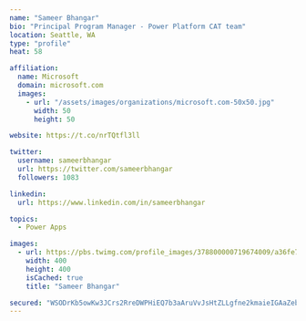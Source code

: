```yaml
---
name: "Sameer Bhangar"
bio: "Principal Program Manager - Power Platform CAT team"
location: Seattle, WA
type: "profile"
heat: 58

affiliation:
  name: Microsoft
  domain: microsoft.com
  images:
    - url: "/assets/images/organizations/microsoft.com-50x50.jpg"
      width: 50
      height: 50

website: https://t.co/nrTQtfl3ll

twitter:
  username: sameerbhangar
  url: https://twitter.com/sameerbhangar
  followers: 1083

linkedin:
  url: https://www.linkedin.com/in/sameerbhangar

topics:
  - Power Apps

images:
  - url: https://pbs.twimg.com/profile_images/378800000719674009/a36fe7ddfab1778b76e5793772e43798_400x400.jpeg
    width: 400
    height: 400
    isCached: true
    title: "Sameer Bhangar"

secured: "WSODrKb5owKw3JCrs2RreDWPHiEQ7b3aAruVvJsHtZLLgfne2kmaieIGAaZebo6EPLwHaOBSrhIhrA6GWUkRzi537oR764Wulzwww/tA6Uk5L2bZpe7JDmi+ryH3d3VsSYinW9hC1c/IYvk/N6nHDLhUEMP6gorr0YQ7tgL1/2K2Ulueer/vyEvDRge1QHkhqktWxKCmNpgNhXG5wYTIyADqpucs+eRabrU6hPnZATwMFa3tjgsiA1gb4eZn9CusHn/5zs4gkeSoOVN9pIwVqVpQUpzzoPl+O3uD62G9AcUy27F0GyIB5qjryvI+SCPdrGr4fZUpbu5r1NCy9eCgfGBqbp8rsGZN7EAPYBzdBWSXkYygHglzdiQRUhWwYA19uTX+MqQpeE7o7xdfhR5GNMLjXx8VwtZwYcxdNE/eQEI=;8c0i8LITPcuE2DpgRGjuhw=="
---
```


